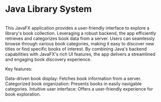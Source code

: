# Java Library System
<br>
This JavaFX application provides a user-friendly interface to explore a library's book collection.
Leveraging a robust backend, the app efficiently retrieves and categorizes book data from a server. 
Users can seamlessly browse through various book categories, making it easy to discover new titles or find specific books of interest. 
By combining Java's backend capabilities with JavaFX's rich UI features, the app delivers a streamlined and engaging book discovery experience.

Key features:

Data-driven book display: Fetches book information from a server.
Categorized book organization: Presents books in easily navigable categories.
Intuitive user interface: Offers a user-friendly experience for book exploration.
